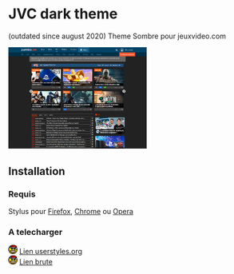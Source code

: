 # JVC dark theme
(outdated since august 2020)
Theme Sombre pour jeuxvideo.com

<img src="images/screenjvc.PNG" alt="drawing" width=55%/> 


## Installation
### Requis
Stylus pour [Firefox](https://addons.mozilla.org/en-US/firefox/addon/styl-us/), [Chrome](https://chrome.google.com/webstore/detail/stylus/clngdbkpkpeebahjckkjfobafhncgmne) ou [Opera](https://addons.opera.com/en-gb/extensions/details/stylus/)
### A telecharger
<img src="images/noel.png" alt="drawing" width="18"/> [Lien userstyles.org](https://userstyles.org/styles/178159/) </br>
<img src="images/noel.png" alt="drawing" width="18"/> [Lien brute](https://raw.githubusercontent.com/ChevalierSoft/jvc_dark_theme/master/jvc_dark_theme.user.css)<br/>
